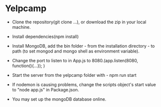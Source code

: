 # Yelpcamp
- Clone the repository(git clone ...), or download the zip in your local machine.
- Install dependencies(npm install)
- Install MongoDB, add the bin folder - from the installation directory - to path (to set mongod and mongo shell as environment variable).
- Change the port to listen to in App.js to 8080.(app.listen(8080, function(){...}); )
- Start the server from the yelpcamp folder with - npm run start

- If nodemon is causing problems, change the scripts object's start value to "node app.js" in Package.json.
- You may set up the mongoDB database online.
